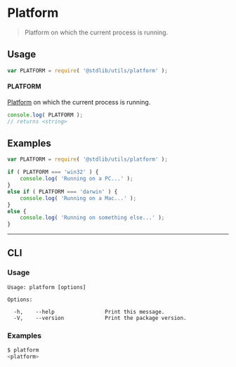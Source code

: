 # Platform

> Platform on which the current process is running.


<section class="usage">

## Usage

``` javascript
var PLATFORM = require( '@stdlib/utils/platform' );
```

#### PLATFORM

[Platform][process-platform] on which the current process is running.

``` javascript
console.log( PLATFORM );
// returns <string>
```

</section>

<!-- /.usage -->


<section class="examples">

## Examples

``` javascript
var PLATFORM = require( '@stdlib/utils/platform' );

if ( PLATFORM === 'win32' ) {
    console.log( 'Running on a PC...' );
}
else if ( PLATFORM === 'darwin' ) {
    console.log( 'Running on a Mac...' );
}
else {
    console.log( 'Running on something else...' );
}
```

</section>

<!-- /.examples -->


---

<section class="cli">

## CLI

<section class="usage">

### Usage

``` text
Usage: platform [options]

Options:

  -h,    --help                Print this message.
  -V,    --version             Print the package version.
```

</section>

<!-- /.usage -->


<section class="examples">

### Examples

``` bash
$ platform
<platform>
```

</section>

<!-- /.examples -->

</section>

<!-- /.cli -->


<section class="links">

[process-platform]: https://nodejs.org/api/process.html#process_process_platform

</section>

<!-- /.links -->
